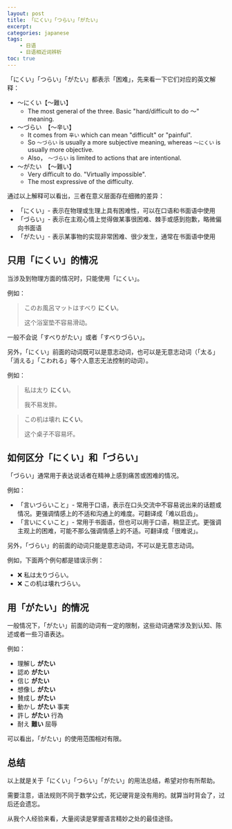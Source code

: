 ```yaml
---
layout: post
title: 「にくい」「つらい」「がたい」
excerpt:
categories: japanese
tags:
    - 日语
    - 日语相近词辨析
toc: true
---
```


「にくい」「つらい」「がたい」都表示「困难」，先来看一下它们对应的英文解释：

- ～にくい【～難い】
    - The most general of the three. Basic "hard/difficult to do ～" meaning.
- ～づらい　【～辛い】
    - It comes from `辛い` which can mean "difficult" or "painful". 
    - So `～づらい` is usually a more subjective meaning, whereas `～にくい` is usually more objective. 
    - Also， `～づらい` is limited to actions that are intentional.
- ～がたい　【～難い】
    - Very difficult to do. "Virtually impossible". 
    - The most expressive of the difficulty.

通过以上解释可以看出，三者在意义层面存在细微的差异：

- 「にくい」- 表示在物理或生理上具有困难性，可以在口语和书面语中使用
- 「づらい」- 表示在主观心情上觉得做某事很困难、棘手或感到抱歉，略微偏向书面语
- 「がたい」- 表示某事物的实现非常困难、很少发生，通常在书面语中使用

## 只用「にくい」的情况

当涉及到物理方面的情况时，只能使用「にくい」。

例如：

> このお風呂マットはすべり **にくい**。
> 
> 这个浴室垫不容易滑动。

一般不会说「すべりがたい」或者「すべりづらい」。

另外，「にくい」前面的动词既可以是意志动词，也可以是无意志动词<span class='more'>（「太る」「消える」「こわれる」等个人意志无法控制的动词）</span>。

例如：

> 私は太り **にくい**。
>
> 我不易发胖。

> この机は壊れ **にくい**。
>
> 这个桌子不容易坏。

## 如何区分「にくい」和「づらい」

「づらい」通常用于表达说话者在精神上感到痛苦或困难的情况。

例如：

- 「言いづらいこと」- 常用于口语，表示在口头交流中不容易说出来的话题或情况。更强调情感上的不适和沟通上的难度。可翻译成「难以启齿」。
- 「言いにくいこと」- 常用于书面语，但也可以用于口语，稍显正式。更强调主观上的困难，可能不那么强调情感上的不适。可翻译成「很难说」。

另外，「づらい」的前面的动词只能是意志动词，不可以是无意志动词。

例如，下面两个例句都是错误示例：

* ❌ 私は太りづらい。
* ❌ この机は壊れづらい。

## 用「がたい」的情况

一般情况下，「がたい」前面的动词有一定的限制，这些动词通常涉及到认知、陈述或者一些习语表达。

例如：

- 理解し **がたい**
- 認め **がたい**
- 信じ **がたい**
- 想像し **がたい**
- 賛成し **がたい**
- 動かし **がたい** 事実
- 許し **がたい** 行為
- 耐え **難い** 屈辱

可以看出，「がたい」的使用范围相对有限。

## 总结

以上就是关于「にくい」「つらい」「がたい」的用法总结，希望对你有所帮助。

需要注意，语法规则不同于数学公式，死记硬背是没有用的。就算当时背会了，过后还会遗忘。

从我个人经验来看，大量阅读是掌握语言精妙之处的最佳途径。